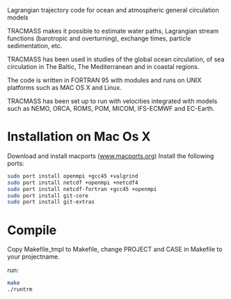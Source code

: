 Lagrangian trajectory code for ocean and atmospheric general circulation models

TRACMASS makes it possible to estimate water paths, Lagrangian stream functions (barotropic and overturning), exchange times, particle sedimentation, etc.

TRACMASS has been used in studies of the global ocean circulation, of sea circulation in The Baltic, The Mediterranean and in coastal regions.

The code is written in FORTRAN 95 with modules and runs on UNIX platforms such as MAC OS X and Linux.

TRACMASS has been set up to run with velocities integrated with models such as NEMO, ORCA, ROMS, POM, MICOM, IFS-ECMWF and EC-Earth.


Installation on Mac Os X
========================

Download and install macports (www.macports.org)
Install the following ports:

```sh
sudo port install openmpi +gcc45 +valgrind
sudo port install netcdf +openmpi +netcdf4 
sudo port install netcdf-fortran +gcc45 +openmpi
sudo port install git-core 
sudo port install git-extras
```


Compile
=======
Copy Makefile_tmpl to Makefile, change PROJECT and CASE in Makefile to your projectname.

run:

```bash
make
./runtrm
```
